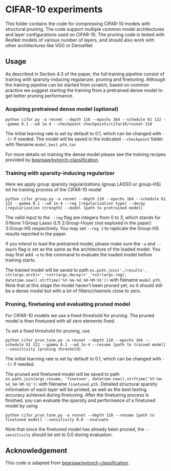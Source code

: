 # CIFAR-10 experiments

This folder contains the code for compressing CIFAR-10 models with structural pruning. The code support multiple common model architectures and layer configurations used on CIFAR-10. The pruning code is tested with ResNet models of various number of layers, and should also work with other architectures like VGG or DenseNet

## Usage

As described in Section 4.3 of the paper, the full training pipeline consist of training with sparsity-inducing regularizer, pruning and finetuning. Although the training pipeline can be started from scratch, based on common practice we suggest starting the training from a pretrained dense model to get better pruning performance.

### Acquiring pretrained dense model (optional)

```
python cifar.py -a resnet --depth 110 --epochs 164 --schedule 81 122 --gamma 0.1 --wd 1e-4 --checkpoint checkpoints/cifar10/resnet-110 
```

The initial learning rate is set by default to 0.1, which can be changed with `--lr` if needed.
The model will be saved in the indicated `--checkpoint` folder with filename `model_best.pth.tar`

For more details on training the dense model please see the training recipes provided by [bearpaw/pytorch-classification](https://github.com/bearpaw/pytorch-classification/blob/master/TRAINING.md).

### Training with sparsity-inducing regularizer

Here we apply group sparsity regularizations (group LASSO or group-HS) tot he training process of the CIFAR-10 model

```
python cifar_group.py -a resnet --depth 110 --epochs 164 --schedule 81 122 --gamma 0.1 --wd 1e-4 --reg [regularization type] --decay [regularization strength] --model [path to pretrained model]
```

The valid input to the `--reg` flag are integers from 0 to 3, which stands for 0:None 1:Group Lasso (L1) 2:Group-Hoyer (not explored in the paper) 3:Group-HS respectively. You may set `--reg 3` to replicate the Group-HS results reported in the paper.

If you intend to load the pretrained model, please make sure the `-a` and `--depth` flag is set as the same as the architecture of the loaded model. You may first add `-e` to the command to evaluate the loaded model before training starts. 

The trained model will be saved to path `os.path.join('./results', str(args.arch)+'_'+str(args.decay)+'_'+str(args.reg), datetime.now().strftime('%Y-%m-%d_%H-%M-%S'))` with filename `model.pth`. Note that at this stage the model haven't been pruned yet, so it should still be a dense model but with a lot of filters/channels close to zero.


### Pruning, finetuning and evaluating pruned model

For CIFAR-10 models we use a fixed threshold for pruning. The pruned model is then finetuned with all zero elements fixed.

To set a fixed threshold for pruning, use 

```
python cifar_prun_tune.py -a resnet --depth 110 --epochs 164 --schedule 81 122 --gamma 0.1 --wd 1e-4 --resume [path to trained model] --sensitivity [pruning threshold]
```

The initial learning rate is set by default to 0.1, which can be changed with `--lr` if needed.

The pruned and finetuned model will be saved to path `os.path.join(args.resume, 'finetune', datetime.now().strftime('%Y-%m-%d_%H-%M-%S'))` with filename `finetuned.pth`.
Detailed structural sparsity information of each layer will be printed, as well as the best testing accuracy achieved during finetuning. 
After the finetuning process is finished, you can evaluate the sparsity and performance of a finetuned model by using 

```
python cifar_prun_tune.py -a resnet --depth 110 --resume [path to finetuned model] --sensitivity 0.0 --evaluate
```
Note that since the finetuned model has already been pruned, the `--sensitivity` should be set to 0.0 during evaluation.

## Acknowledgement
This code is adapted from [bearpaw/pytorch-classification](https://github.com/bearpaw/pytorch-classification).



